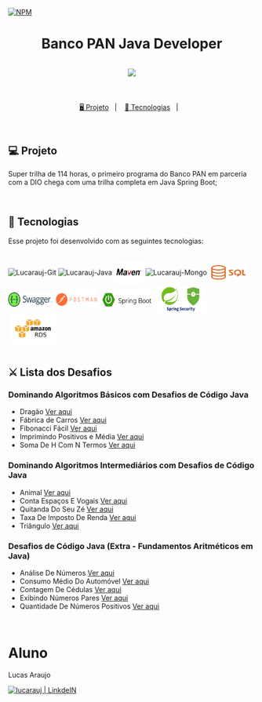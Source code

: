 [![NPM](https://img.shields.io/npm/l/react)](https://github.com/lucarauj/bootcamp-Banco-PAN-Java-Developer/blob/main/LICENSE)

<h1 align="center">
  Banco PAN Java Developer
</h1>

<h2 align="center">
  <img width="450px" src="https://hermes.digitalinnovation.one/tracks/608ecefd-1d10-42ea-9f58-3e7a4548ab3e.png">
</h2>

<br>

<p align="center">
  <a href="#-projeto">🖥️ Projeto</a>&nbsp;&nbsp;&nbsp;|&nbsp;&nbsp;&nbsp;
  <a href="#-tecnologias">🚀 Tecnologias</a>&nbsp;&nbsp;&nbsp;|&nbsp;&nbsp;&nbsp;
</p>

<br>


## 💻 Projeto

Super trilha de 114 horas, o primeiro programa do Banco PAN em parceria com a DIO chega com uma trilha completa em Java Spring Boot;

<br>

## 🚀 Tecnologias

Esse projeto foi desenvolvido com as seguintes tecnologias:
<div style="display: inline_block"><br>
<img align="center" alt="Lucarauj-Git" height="30" width="40" src="https://cdn.jsdelivr.net/gh/devicons/devicon/icons/git/git-original.svg">
<img align="center" alt="Lucarauj-Java" height="30" width="40" src="https://cdn.jsdelivr.net/gh/devicons/devicon/icons/java/java-original.svg">
<img align="center" alt="Lucarauj-Maven" height="50" width="60" src="https://github.com/lucarauj/assets/blob/main/Maven-Apache.svg">
<img align="center" alt="Lucarauj-Mongo" height="30" width="40" src="https://cdn.jsdelivr.net/gh/devicons/devicon/icons/mongodb/mongodb-original.svg">
<img align="center" alt="Lucarauj-SQL" height="30" width="80" src="https://github.com/lucarauj/assets/blob/main/SQL.png">
<img align="center" alt="Lucarauj-Swagger" height="30" width="90" src="https://github.com/lucarauj/assets/blob/main/Swagger.png">
<img align="center" alt="Lucarauj-Postman" height="50" width="90" src="https://github.com/lucarauj/assets/blob/main/postman.png">
<img align="center" alt="Lucarauj-SpringBoot" height="40" width="110" src="https://github.com/lucarauj/assets/blob/main/SpringBoot.jpeg">
<img align="center" alt="Lucarauj-SpringSecurity" height="60" width="100" src="https://github.com/lucarauj/assets/blob/main/SpringSecurity.png">
<img align="center" alt="Lucarauj-AmazonRds" height="60" width="100" src="https://github.com/lucarauj/assets/blob/main/AmazonRds.png">
</div>

<br>

## ⚔ Lista dos Desafios

### Dominando Algoritmos Básicos com Desafios de Código Java

- Dragão [Ver aqui](./algoritmosBasicos/Dragao.java)
- Fábrica de Carros [Ver aqui](./algoritmosBasicos/FabricaDeCarros.java)
- Fibonacci Fácil [Ver aqui](./algoritmosBasicos/FibonacciFacil.java)
- Imprimindo Positivos e Média [Ver aqui](./algoritmosBasicos/ImprimindoPositivosEMedia.java)
- Soma De H Com N Termos [Ver aqui](./algoritmosBasicos/SomaDeHComNTermos.java)

### Dominando Algoritmos Intermediários com Desafios de Código Java

- Animal [Ver aqui](./algoritmosIntermediarios/Animal.java)
- Conta Espaços E Vogais [Ver aqui](./algoritmosIntermediarios/ContaEspacosEVogais.java)
- Quitanda Do Seu Zé [Ver aqui](./algoritmosIntermediarios/QuitandaDoSeuZe.java)
- Taxa De Imposto De Renda [Ver aqui](./algoritmosIntermediarios/TaxaDeImpostoDeRenda.java)
- Triângulo [Ver aqui](./algoritmosIntermediarios/Triangulo.java)

### Desafios de Código Java (Extra - Fundamentos Aritméticos em Java)

- Análise De Números [Ver aqui](./fundamentosAritmeticosEmJava/AnaliseDeNumeros.java)
- Consumo Médio Do Automóvel [Ver aqui](./fundamentosAritmeticosEmJava/ConsumoMedioDoAutomovel.java)
- Contagem De Cédulas [Ver aqui](./fundamentosAritmeticosEmJava/ContagemDeCedulas.java)
- Exibindo Números Pares [Ver aqui](./fundamentosAritmeticosEmJava/ExibindoNumerosPares.java)
- Quantidade De Números Positivos [Ver aqui](./fundamentosAritmeticosEmJava/QuantidadeDeNumerosPositivos.java)

<br>

# Aluno

Lucas Araujo

<a href="https://www.linkedin.com/in/lucarauj"><img alt="lucarauj | LinkdeIN" width="40px" src="https://user-images.githubusercontent.com/43545812/144035037-0f415fc7-9f96-4517-a370-ccc6e78a714b.png" /></a>
